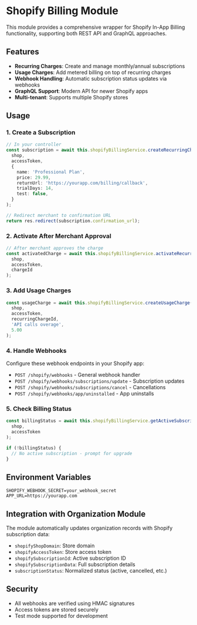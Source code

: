 # Shopify Billing Module

This module provides a comprehensive wrapper for Shopify In-App Billing functionality, supporting both REST API and GraphQL approaches.

## Features

- **Recurring Charges**: Create and manage monthly/annual subscriptions
- **Usage Charges**: Add metered billing on top of recurring charges
- **Webhook Handling**: Automatic subscription status updates via webhooks
- **GraphQL Support**: Modern API for newer Shopify apps
- **Multi-tenant**: Supports multiple Shopify stores

## Usage

### 1. Create a Subscription

```typescript
// In your controller
const subscription = await this.shopifyBillingService.createRecurringCharge(
  shop,
  accessToken,
  {
    name: 'Professional Plan',
    price: 29.99,
    returnUrl: 'https://yourapp.com/billing/callback',
    trialDays: 14,
    test: false,
  }
);

// Redirect merchant to confirmation URL
return res.redirect(subscription.confirmation_url);
```

### 2. Activate After Merchant Approval

```typescript
// After merchant approves the charge
const activatedCharge = await this.shopifyBillingService.activateRecurringCharge(
  shop,
  accessToken,
  chargeId
);
```

### 3. Add Usage Charges

```typescript
const usageCharge = await this.shopifyBillingService.createUsageCharge(
  shop,
  accessToken,
  recurringChargeId,
  'API calls overage',
  5.00
);
```

### 4. Handle Webhooks

Configure these webhook endpoints in your Shopify app:

- `POST /shopify/webhooks` - General webhook handler
- `POST /shopify/webhooks/subscriptions/update` - Subscription updates
- `POST /shopify/webhooks/subscriptions/cancel` - Cancellations
- `POST /shopify/webhooks/app/uninstalled` - App uninstalls

### 5. Check Billing Status

```typescript
const billingStatus = await this.shopifyBillingService.getActiveSubscription(
  shop,
  accessToken
);

if (!billingStatus) {
  // No active subscription - prompt for upgrade
}
```

## Environment Variables

```env
SHOPIFY_WEBHOOK_SECRET=your_webhook_secret
APP_URL=https://yourapp.com
```

## Integration with Organization Module

The module automatically updates organization records with Shopify subscription data:

- `shopifyShopDomain`: Store domain
- `shopifyAccessToken`: Store access token
- `shopifySubscriptionId`: Active subscription ID
- `shopifySubscriptionData`: Full subscription details
- `subscriptionStatus`: Normalized status (active, cancelled, etc.)

## Security

- All webhooks are verified using HMAC signatures
- Access tokens are stored securely
- Test mode supported for development